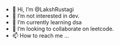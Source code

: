 - 👋 Hi, I’m @LakshRustagi
- 👀 I’m not interested in dev.
- 🌱 I’m currently learning dsa
- 💞️ I’m looking to collaborate on leetcode.
- 📫 How to reach me ...

<!---
lakshNsit/lakshNsit is a ✨ special ✨ repository because its `README.md` (this file) appears on your GitHub profile.
You can click the Preview link to take a look at your changes.
--->
